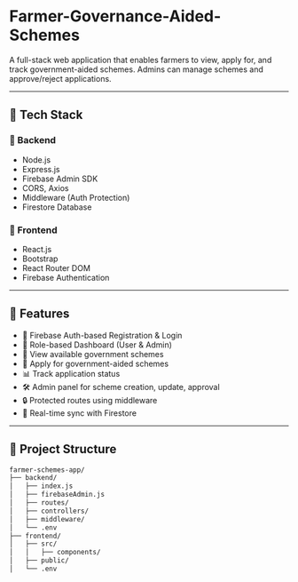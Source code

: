 # Farmer-Governance-Aided-Schemes
A full-stack web application that enables farmers to view, apply for, and track government-aided schemes. Admins can manage schemes and approve/reject applications.

---

## 🔗 Tech Stack

### 🔧 Backend
- Node.js
- Express.js
- Firebase Admin SDK
- CORS, Axios
- Middleware (Auth Protection)
- Firestore Database

### 🎨 Frontend
- React.js
- Bootstrap
- React Router DOM
- Firebase Authentication

---

## 🚀 Features

- 🔐 Firebase Auth-based Registration & Login
- 🧑 Role-based Dashboard (User & Admin)
- 📜 View available government schemes
- 📩 Apply for government-aided schemes
- 📊 Track application status
- 🛠️ Admin panel for scheme creation, update, approval
- 🔒 Protected routes using middleware
- 🔄 Real-time sync with Firestore

---

## 📁 Project Structure

```bash
farmer-schemes-app/
├── backend/
│   ├── index.js
│   ├── firebaseAdmin.js
│   ├── routes/
│   ├── controllers/
│   ├── middleware/
│   └── .env
├── frontend/
│   ├── src/
│   │   ├── components/
│   ├── public/
│   └── .env
